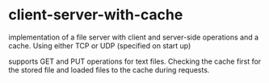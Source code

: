 # client-server-with-cache
implementation of a file server with client and server-side operations and a cache.
Using either TCP or UDP (specified on start up)

supports GET and PUT operations for text files. Checking the cache first for the stored file and loaded files to the cache during requests.

